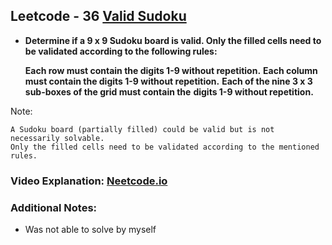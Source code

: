 ## Leetcode - 36 [Valid Sudoku](https://leetcode.com/problems/valid-sudoku/description/)

- **Determine if a 9 x 9 Sudoku board is valid. Only the filled cells need to be validated according to the following rules:**

    **Each row must contain the digits 1-9 without repetition.**
    **Each column must contain the digits 1-9 without repetition.**
    **Each of the nine 3 x 3 sub-boxes of the grid must contain the** **digits 1-9 without repetition.**

Note:

    A Sudoku board (partially filled) could be valid but is not necessarily solvable.
    Only the filled cells need to be validated according to the mentioned rules.


### Video Explanation: [Neetcode.io](https://youtu.be/TjFXEUCMqI8?si=SW6h8gvGx9g7AYfA)

### Additional Notes:
- Was not able to solve by myself